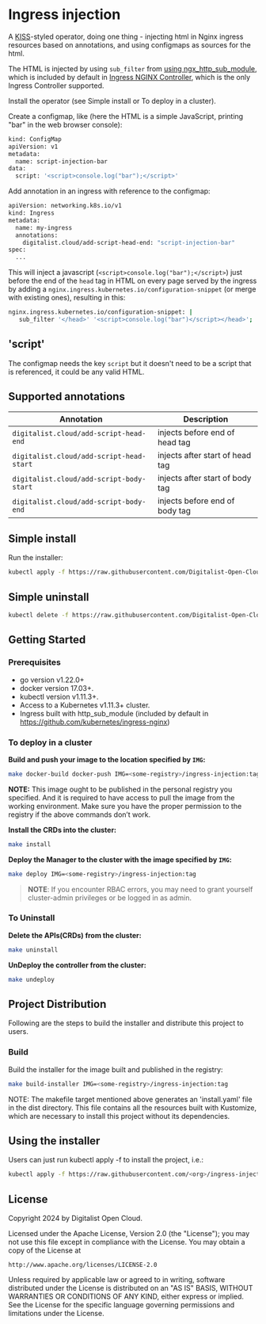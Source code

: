 # Ingress injection

A [KISS](https://en.wikipedia.org/wiki/KISS_principle)-styled operator, doing one thing - injecting html in Nginx ingress resources based on annotations, and using configmaps as sources for the html.

The HTML is injected by using `sub_filter` from [using ngx_http_sub_module](http://nginx.org/en/docs/http/ngx_http_sub_module.html), which is included by default in [Ingress NGINX Controller](https://github.com/kubernetes/ingress-nginx), which is the only Ingress Controller supported.

Install the operator (see Simple install or To deploy in a cluster).

Create a configmap, like (here the HTML is a simple JavaScript, printing "bar" in the web browser console):

```sh
kind: ConfigMap
apiVersion: v1
metadata:
  name: script-injection-bar
data:
  script: '<script>console.log("bar");</script>'
```

Add annotation in an ingress with reference to the configmap:

```sh
apiVersion: networking.k8s.io/v1
kind: Ingress
metadata:
  name: my-ingress
  annotations:
    digitalist.cloud/add-script-head-end: "script-injection-bar"
spec:
  ...
```

This will inject a javascript (`<script>console.log("bar");</script>`) just before the end of the `head` tag in HTML on every page served by the ingress by adding a `nginx.ingress.kubernetes.io/configuration-snippet` (or merge with existing ones), resulting in this:

```sh
nginx.ingress.kubernetes.io/configuration-snippet: |
   sub_filter '</head>' '<script>console.log("bar")</script></head>';
```

## 'script'

The configmap needs the key `script` but it doesn't need to be a script that is referenced, it could be any valid HTML.

## Supported annotations

| Annotation                               | Description                     |
| ---------------------------------------- | ------------------------------- |
| `digitalist.cloud/add-script-head-end`   | injects before end of head tag  |
| `digitalist.cloud/add-script-head-start` | injects after start of head tag |
| `digitalist.cloud/add-script-body-start` | injects after start of body tag |
| `digitalist.cloud/add-script-body-end`   | injects before end of body tag  |

## Simple install

Run the installer:

```sh
kubectl apply -f https://raw.githubusercontent.com/Digitalist-Open-Cloud/Kuberenetes-Ingress-Script-Injection-Operator/refs/heads/main/dist/install.yaml
```

## Simple uninstall

```sh
kubectl delete -f https://raw.githubusercontent.com/Digitalist-Open-Cloud/Kuberenetes-Ingress-Script-Injection-Operator/refs/heads/main/dist/install.yaml
```

## Getting Started

### Prerequisites

- go version v1.22.0+
- docker version 17.03+.
- kubectl version v1.11.3+.
- Access to a Kubernetes v1.11.3+ cluster.
- Ingress built with http_sub_module (included by default in <https://github.com/kubernetes/ingress-nginx>)

### To deploy in a cluster

**Build and push your image to the location specified by `IMG`:**

```sh
make docker-build docker-push IMG=<some-registry>/ingress-injection:tag
```

**NOTE:** This image ought to be published in the personal registry you specified.
And it is required to have access to pull the image from the working environment.
Make sure you have the proper permission to the registry if the above commands don’t work.

**Install the CRDs into the cluster:**

```sh
make install
```

**Deploy the Manager to the cluster with the image specified by `IMG`:**

```sh
make deploy IMG=<some-registry>/ingress-injection:tag
```

> **NOTE**: If you encounter RBAC errors, you may need to grant yourself cluster-admin
> privileges or be logged in as admin.

### To Uninstall

**Delete the APIs(CRDs) from the cluster:**

```sh
make uninstall
```

**UnDeploy the controller from the cluster:**

```sh
make undeploy
```

## Project Distribution

Following are the steps to build the installer and distribute this project to users.

### Build

Build the installer for the image built and published in the registry:

```sh
make build-installer IMG=<some-registry>/ingress-injection:tag
```

NOTE: The makefile target mentioned above generates an 'install.yaml'
file in the dist directory. This file contains all the resources built
with Kustomize, which are necessary to install this project without
its dependencies.

## Using the installer

Users can just run kubectl apply -f <URL for YAML BUNDLE> to install the project, i.e.:

```sh
kubectl apply -f https://raw.githubusercontent.com/<org>/ingress-injection/<tag or branch>/dist/install.yaml
```

## License

Copyright 2024 by Digitalist Open Cloud.

Licensed under the Apache License, Version 2.0 (the "License");
you may not use this file except in compliance with the License.
You may obtain a copy of the License at

    http://www.apache.org/licenses/LICENSE-2.0

Unless required by applicable law or agreed to in writing, software
distributed under the License is distributed on an "AS IS" BASIS,
WITHOUT WARRANTIES OR CONDITIONS OF ANY KIND, either express or implied.
See the License for the specific language governing permissions and
limitations under the License.
